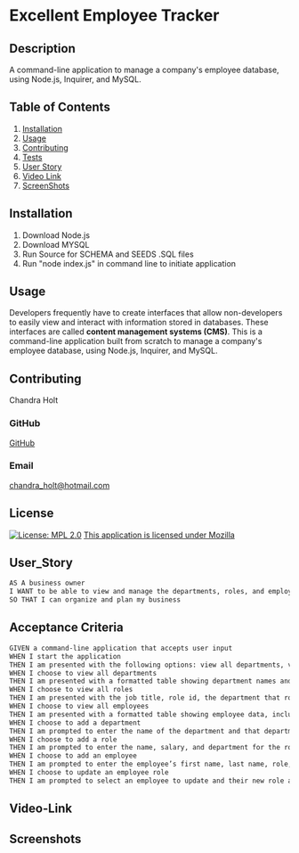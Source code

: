 # Excellent Employee Tracker

## Description
A command-line application to manage a company's employee database, using Node.js, Inquirer, and MySQL.
## Table of Contents
1. [Installation](#installation) 
2. [Usage](#usage)
3. [Contributing](#contributing)
4. [Tests](#tests)
5. [User Story](#user_Story)
6. [Video Link](#video-link)
7. [ScreenShots](#screenshots)

## Installation 
1. Download Node.js
2. Download MYSQL
3. Run Source for SCHEMA and SEEDS .SQL files
4. Run "node index.js" in command line to initiate application

## Usage 
Developers frequently have to create interfaces that allow non-developers to easily view and interact with information stored in databases. These interfaces are called **content management systems (CMS)**. This is a command-line application built from scratch to manage a company's employee database, using Node.js, Inquirer, and MySQL.
## Contributing 
Chandra Holt

### GitHub
[GitHub](https://www.github.com/chandrapanda) 
### Email
chandra_holt@hotmail.com
## License 
  [![License: MPL 2.0](https://img.shields.io/badge/License-MPL_2.0-brightgreen.svg)](https://opensource.org/licenses/MPL-2.0)
  [This application is licensed under Mozilla](https://opensource.org/licenses/MPL-2.0)

## User_Story

```md
AS A business owner
I WANT to be able to view and manage the departments, roles, and employees in my company
SO THAT I can organize and plan my business
```

## Acceptance Criteria

```md
GIVEN a command-line application that accepts user input
WHEN I start the application
THEN I am presented with the following options: view all departments, view all roles, view all employees, add a department, add a role, add an employee, and update an employee role
WHEN I choose to view all departments
THEN I am presented with a formatted table showing department names and department ids
WHEN I choose to view all roles
THEN I am presented with the job title, role id, the department that role belongs to, and the salary for that role
WHEN I choose to view all employees
THEN I am presented with a formatted table showing employee data, including employee ids, first names, last names, job titles, departments, salaries, and managers that the employees report to
WHEN I choose to add a department
THEN I am prompted to enter the name of the department and that department is added to the database
WHEN I choose to add a role
THEN I am prompted to enter the name, salary, and department for the role and that role is added to the database
WHEN I choose to add an employee
THEN I am prompted to enter the employee’s first name, last name, role, and manager, and that employee is added to the database
WHEN I choose to update an employee role
THEN I am prompted to select an employee to update and their new role and this information is updated in the database 
```

## Video-Link

## Screenshots